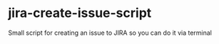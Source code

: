 # jira-create-issue-script
Small script for creating an issue to JIRA so you can do it via terminal
